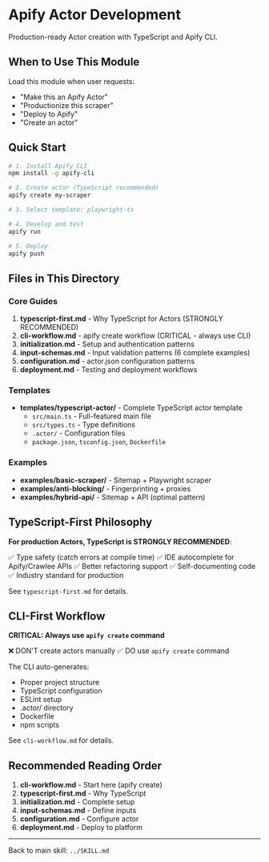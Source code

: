 # Apify Actor Development

Production-ready Actor creation with TypeScript and Apify CLI.

## When to Use This Module

Load this module when user requests:
- "Make this an Apify Actor"
- "Productionize this scraper"
- "Deploy to Apify"
- "Create an actor"

## Quick Start

```bash
# 1. Install Apify CLI
npm install -g apify-cli

# 2. Create actor (TypeScript recommended)
apify create my-scraper

# 3. Select template: playwright-ts

# 4. Develop and test
apify run

# 5. Deploy
apify push
```

## Files in This Directory

### Core Guides
1. **typescript-first.md** - Why TypeScript for Actors (STRONGLY RECOMMENDED)
2. **cli-workflow.md** - apify create workflow (CRITICAL - always use CLI)
3. **initialization.md** - Setup and authentication patterns
4. **input-schemas.md** - Input validation patterns (6 complete examples)
5. **configuration.md** - actor.json configuration patterns
6. **deployment.md** - Testing and deployment workflows

### Templates
- **templates/typescript-actor/** - Complete TypeScript actor template
  - `src/main.ts` - Full-featured main file
  - `src/types.ts` - Type definitions
  - `.actor/` - Configuration files
  - `package.json`, `tsconfig.json`, `Dockerfile`

### Examples
- **examples/basic-scraper/** - Sitemap + Playwright scraper
- **examples/anti-blocking/** - Fingerprinting + proxies
- **examples/hybrid-api/** - Sitemap + API (optimal pattern)

## TypeScript-First Philosophy

**For production Actors, TypeScript is STRONGLY RECOMMENDED**:

✅ Type safety (catch errors at compile time)
✅ IDE autocomplete for Apify/Crawlee APIs
✅ Better refactoring support
✅ Self-documenting code
✅ Industry standard for production

See `typescript-first.md` for details.

## CLI-First Workflow

**CRITICAL: Always use `apify create` command**

❌ DON'T create actors manually
✅ DO use `apify create` command

The CLI auto-generates:
- Proper project structure
- TypeScript configuration
- ESLint setup
- .actor/ directory
- Dockerfile
- npm scripts

See `cli-workflow.md` for details.

## Recommended Reading Order

1. **cli-workflow.md** - Start here (apify create)
2. **typescript-first.md** - Why TypeScript
3. **initialization.md** - Complete setup
4. **input-schemas.md** - Define inputs
5. **configuration.md** - Configure actor
6. **deployment.md** - Deploy to platform

---

Back to main skill: `../SKILL.md`
